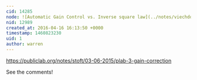 ```yaml
---
cid: 14285
node: ![Automatic Gain Control vs. Inverse square law](../notes/viechdokter/04-16-2016/automatic-gain-control-vs-inverse-square-law)
nid: 12989
created_at: 2016-04-16 16:13:50 +0000
timestamp: 1460823230
uid: 1
author: warren
---
```


https://publiclab.org/notes/stoft/03-06-2015/plab-3-gain-correction

See the comments!